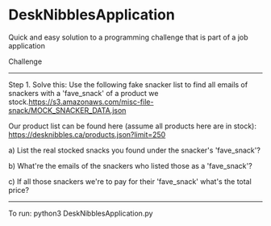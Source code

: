 # DeskNibblesApplication
Quick and easy solution to a programming challenge that is part of a job application

Challenge
**************
Step 1. Solve this:
Use the following fake snacker list to find all emails of snackers with a 'fave_snack' of a product we stock.https://s3.amazonaws.com/misc-file-snack/MOCK_SNACKER_DATA.json

Our product list can be found here (assume all products here are in stock):
https://desknibbles.ca/products.json?limit=250

a) List the real stocked snacks you found under the snacker's 'fave_snack'?

b) What're the emails of the snackers who listed those as a 'fave_snack'?

c) If all those snackers we're to pay for their 'fave_snack' what's the total price?
**************

To run:
python3 DeskNibblesApplication.py
